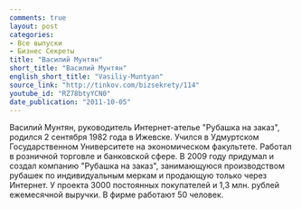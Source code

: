 ```yaml
---
comments: true
layout: post
categories:
- Все выпуски
- Бизнес Секреты
title: "Василий Мунтян"
short_title: "Василий Мунтян"
english_short_title: "Vasiliy-Muntyan"
source_link: "http://tinkov.com/bizsekrety/114"
youtube_id: "RZ78btyYCN0"
date_publication: "2011-10-05"
---
```

Василий Мунтян, руководитель Интернет-ателье "Рубашка на заказ", родился 2
сентября 1982 года в Ижевске. Учился в Удмуртском Государственном
Университете на экономическом факультете. Работал в розничной торговле и
банковской сфере. В 2009 году придумал и создал компанию "Рубашка на
заказ", занимающуюся производством рубашек по индивидуальным меркам и
продающую только через Интернет. У проекта 3000 постоянных покупателей и
1,3 млн. рублей ежемесячной выручки. В фирме работают 50 человек.
